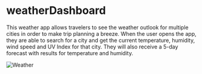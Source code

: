 # weatherDashboard

This weather app allows travelers to see the weather outlook for multiple cities in order to make trip planning a breeze.  When the user opens the app, they are able to search for a city and get the current temperature, humidity, wind speed and UV Index for that city.  They will also receive a 5-day forecast with results for temperature and humidity.

![Weather](https://user-images.githubusercontent.com/77088703/112364968-17b28500-8ca5-11eb-9f62-c70be1b25513.gif)
